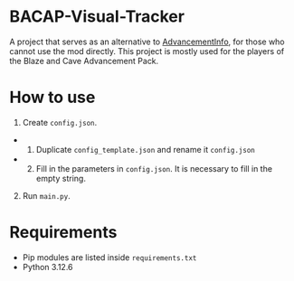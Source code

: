 # BACAP-Visual-Tracker
A project that serves as an alternative to [AdvancementInfo](https://github.com/gbl/AdvancementInfo), for those who cannot use the mod directly.
This project is mostly used for the players of the Blaze and Cave Advancement Pack.

# How to use
1. Create `config.json`.
- 1. Duplicate `config_template.json` and rename it `config.json`
- 2. Fill in the parameters in `config.json`. It is necessary to fill in the empty string.
2. Run `main.py`.

# Requirements
- Pip modules are listed inside `requirements.txt`
- Python 3.12.6